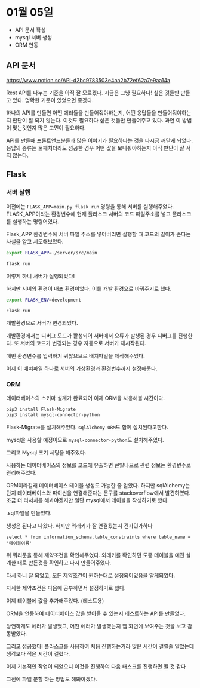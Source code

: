 # 01월 05일

* API 문서 작성
* mysql 서버 생성
* ORM 연동



## API 문서

https://www.notion.so/API-d2bc9783503e4aa2b72ef62a7e9aa14a

Rest API를 나누는 기준을 아직 잘 모르겠다. 지금은 그냥 필요하다! 싶은 것들만 만들고 있다. 명확한 기준이 있었으면 좋겠다. 

하나의 API를 만들면 어떤 에러들을 만들어줘야하는지, 어떤 응답들을 만들어줘야하는지 판단이 잘 되지 않는다. 이것도 필요하다 싶은 것들만 만들어주고 있다. 과연 이 방법이 맞는것인지 많은 고민이 필요하다.

API를 만들때 프론트앤드분들과 많은 이야기가 필요하다는 것을 다시금 깨닫게 되었다. 응답의 종류는 둘째치더라도 성공한 경우 어떤 값을 보내줘야하는지 아직 판단이 잘 서지 않는다. 

## Flask 

### 서버 실행

이전에는 `FLASK_APP=main.py flask run` 명령을 통해 서버를 실행해주었다. FLASK_APP이라는 환경변수에 현재 플라스크 서버의 코드 파일주소를 넣고 플라스크를 실행하는 명령어였다.

Flask_APP 환경변수에 서버 파일 주소를 넣어버리면 실행할 때 코드의 길이가 준다는 사실을 알고 시도해보았다.

```bash
export FLASK_APP=./server/src/main

flask run
```

이렇게 하니 서버가 실행되었다!

하지만 서버의 환경이 배포 환경이었다. 이를 개발 환경으로 바꿔주기로 했다. 

```bash
export FLASK_ENV=development  

Flask run  
```

개발환경으로 서버가 변경되었다. 

개발환경에서는 디버그 모드가 활성되어 서버에서 오류가 발생된 경우 디버그를 진행한다. 또 서버의 코드가 변경되는 경우 자동으로 서버가 재시작된다.

매번 환경변수를 입력하기 귀찮으므로 배치파일을 제작해주었다. 

이제 이 배치파일 하나로 서버의 가상환경과 환경변수까지 설정해준다.

### ORM

데이터베이스의 스키마 설계가 완료되어 이제 ORM을 사용해볼 시간이다. 

```bash
pip3 install Flask-Migrate
pip3 install mysql-connector-python
```

Flask-Migrate를 설치해주었다. `sqlAlchemy ORM`도 함께 설치된다고한다. 

mysql을 사용할 예정이므로 `mysql-connector-python`도 설치해주었다.

그리고 Mysql 초기 세팅을 해주었다. 

사용하는 데이터베이스의 정보를 코드에 유출하면 큰일나므로 관련 정보는 환경변수로 관리해주었다. 

ORM이라길래 데이터베이스 테이블 생성도 가능한 줄 알았다. 하지만 sqlAlchemy는 단지 데이터베이스와 파이썬을 연결해준다는 문구를 stackoverflow에서 발견하였다. 조금 더 리서치를 해봐야겠지만 일단  mysql에서 테이블을 작성하기로 했다. 

.sql파일을 만들었다.

생성은 된다고 나왔다. 하지만 외래키가 잘 연결됬는지 긴가민가하다

```mysql
select * from information_schema.table_constraints where table_name = '테이블이름'
```

위 쿼리문을 통해 제약조건을 확인해주었다. 외래키를 확인하던 도중 테이블을 예전 설계한 대로 만든것을 확인하고 다시 만들어주었다. 

다시 하니 잘 되었고, 모든 제약조건이 원하는대로 설정되어있음을 알게되었다. 

자세한 제약조건은 다음에 공부하면서 설정하기로 했다.

이제 테이블에 값을 추가해주었다. (테스트용)

ORM을 연동하여 데이터베이스 값을 받아올 수 있는지 테스트하는 API를 만들었다. 

당연하게도 에러가 발생했고, 어떤 에러가 발생했는지 웹 화면에 보여주는 것을 보고 감동받았다.

그리고 성공했다! 플라스크를 사용하여 처음 진행하는거라 많은 시간이 걸릴줄 알았는데 생각보다 적은 시간이 걸렸다.

이제 기본적인 작업이 되었으니 이것을 진행하여 다음 태스크를 진행하면 될 것 같다

그전에 파일 분할 하는 방법도 해봐야겠다.